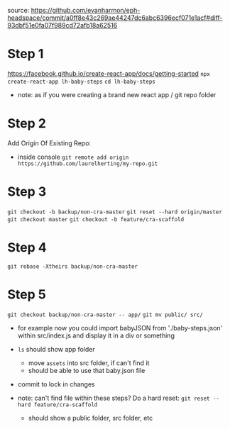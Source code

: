 source: https://github.com/evanharmon/eph-headspace/commit/a0ff8e43c269ae44247dc6abc6396ecf071e1acf#diff-93dbf51e0fa07f989cd72afb18a62516

# Step 1
https://facebook.github.io/create-react-app/docs/getting-started
`npx create-react-app lh-baby-steps`
`cd lh-baby-steps`
  * note: as if you were creating a brand new react app / git repo folder

# Step 2
Add Origin Of Existing Repo:

  * inside console
`git remote add origin https://github.com/laurelherting/my-repo.git`

# Step 3
`git checkout -b backup/non-cra-master`
`git reset --hard origin/master`
`git checkout master`
`git checkout -b feature/cra-scaffold`

# Step 4
`git rebase -Xtheirs backup/non-cra-master`

# Step 5
`git checkout backup/non-cra-master -- app/`
`git mv public/ src/`
  * for example now you could import babyJSON from './baby-steps.json' within src/index.js
  and display it in a div or something
  * `ls` should show app folder
    * move `assets` into src folder, if can't find it
    * should be able to use that baby.json file

  * commit to lock in changes

* note: can't find file within these steps? Do a hard reset:
`git reset --hard feature/cra-scaffold`
  * should show a public folder, src folder, etc
